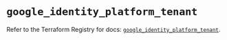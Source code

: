 # `google_identity_platform_tenant`

Refer to the Terraform Registry for docs: [`google_identity_platform_tenant`](https://registry.terraform.io/providers/hashicorp/google-beta/5.25.0/docs/resources/google_identity_platform_tenant).

